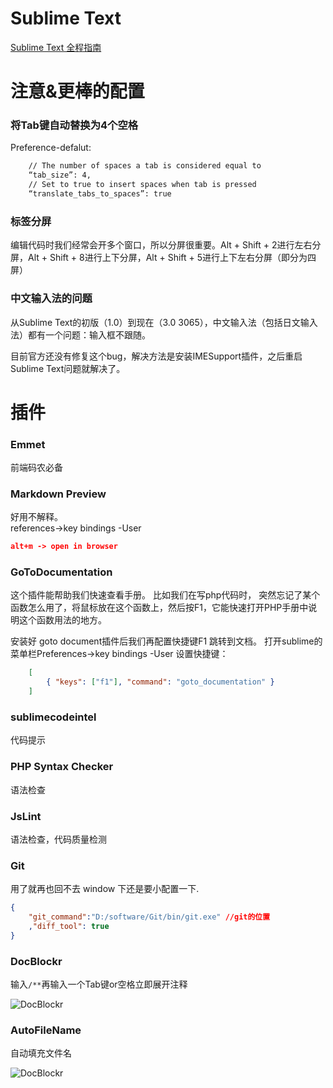 Sublime Text 
===
[Sublime Text 全程指南](http://zh.lucida.me/blog/sublime-text-complete-guide/)

注意&更棒的配置
===

### 将Tab键自动替换为4个空格
Preference-defalut:
```xml
    // The number of spaces a tab is considered equal to
    “tab_size”: 4,
    // Set to true to insert spaces when tab is pressed
    “translate_tabs_to_spaces”: true
```

### 标签分屏
编辑代码时我们经常会开多个窗口，所以分屏很重要。Alt + Shift + 2进行左右分屏，Alt + Shift + 8进行上下分屏，Alt + Shift + 5进行上下左右分屏（即分为四屏）

### 中文输入法的问题
从Sublime Text的初版（1.0）到现在（3.0 3065），中文输入法（包括日文输入法）都有一个问题：输入框不跟随。

目前官方还没有修复这个bug，解决方法是安装IMESupport插件，之后重启Sublime Text问题就解决了。

插件
===

### Emmet
前端码农必备

### Markdown Preview
好用不解释。  
references->key bindings -User   
```json  
alt+m -> open in browser
```


### GoToDocumentation
这个插件能帮助我们快速查看手册。 比如我们在写php代码时， 突然忘记了某个函数怎么用了，将鼠标放在这个函数上，然后按F1，它能快速打开PHP手册中说明这个函数用法的地方。 

安装好 goto document插件后我们再配置快捷键F1 跳转到文档。 打开sublime的菜单栏Preferences->key bindings -User  设置快捷键：
```json  
    [
        { "keys": ["f1"], "command": "goto_documentation" }
    ]
```

### sublimecodeintel 
代码提示

### PHP Syntax Checker
语法检查

### JsLint
语法检查，代码质量检测

### Git
用了就再也回不去
window 下还是要小配置一下.
```json
{
	"git_command":"D:/software/Git/bin/git.exe" //git的位置
	,"diff_tool": true
}
```

### DocBlockr
输入`/**`再输入一个Tab键or空格立即展开注释

![DocBlockr](./img/notes/sublimetext001.png)

### AutoFileName
自动填充文件名

![DocBlockr](./img/notes/sublimetext002.png)









